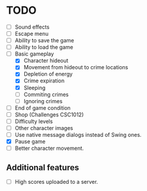 # TODO

- [ ] Sound effects
- [ ] Escape menu
- [ ] Ability to save the game
- [ ] Ability to load the game
- [ ] Basic gameplay
  - [x] Character hideout
  - [x] Movement from hideout to crime locations
  - [x] Depletion of energy
  - [x] Crime expiration
  - [x] Sleeping
  - [ ] Commiting crimes
  - [ ] Ignoring crimes
- [ ] End of game condition
- [ ] Shop (Challenges CSC1012)
- [ ] Difficulty levels
- [ ] Other character images
- [ ] Use native message dialogs instead of Swing ones.
- [x] Pause game
- [ ] Better character movement.

## Additional features

- [ ] High scores uploaded to a server.
